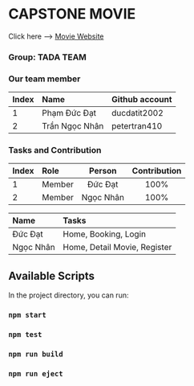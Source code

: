 
# CAPSTONE MOVIE  
Click here --> <a href="" target="_blank">Movie Website</a>

### Group: TADA TEAM
### Our team member
| Index | Name                |      Github account             |
|:------|:-----------------------|:---------------------------|
| 1     | Phạm Đức Đạt |ducdatit2002 |
| 2     | Trần Ngọc Nhân | petertran410 |         

### Tasks and Contribution 
| Index | Role                                                         | Person  | Contribution |
|:------|:-------------------------------------------------------------|:--------------:|:------------:|
| 1     | Member     |   Đức Đạt   |          100%      |
| 2     | Member      |  Ngọc Nhân   |          100%      |


| Name | Tasks |
|:------|:-------------------------------------------------------------|
| Đức Đạt     | Home, Booking, Login   |   
| Ngọc Nhân   | Home, Detail Movie, Register  |    
    



## Available Scripts

In the project directory, you can run:

### `npm start`

### `npm test`

### `npm run build`

### `npm run eject`


